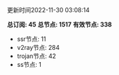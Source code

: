 更新时间2022-11-30 03:08:14

**总订阅: 45**
**总节点: 1517**
**有效节点: 338**
- ssr节点: 11
- v2ray节点: 284
- trojan节点: 42
- ss节点: 1
